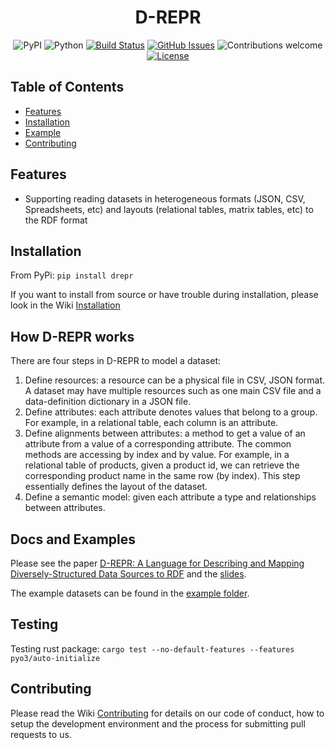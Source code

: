<h1 align="center">D-REPR</h1>

<div align="center">

![PyPI](https://img.shields.io/pypi/v/drepr)
![Python](https://img.shields.io/badge/python-v3.6+-blue.svg)
[![Build Status](https://travis-ci.org/usc-isi-i2/d-repr.svg?branch=master)](https://travis-ci.org/usc-isi-i2/d-repr)
[![GitHub Issues](https://img.shields.io/github/issues/usc-isi-i2/d-repr.svg)](https://github.com/usc-isi-i2/d-repr/issues)
![Contributions welcome](https://img.shields.io/badge/contributions-welcome-orange.svg)
[![License](https://img.shields.io/badge/license-MIT-blue.svg)](https://opensource.org/licenses/MIT)

</div>

## Table of Contents

- [Features](#features)
- [Installation](#installation)
- [Example](#example)
- [Contributing](#contributing)
<!-- - [Support](#support) -->

## Features

- Supporting reading datasets in heterogeneous formats (JSON, CSV, Spreadsheets, etc) and layouts (relational tables, matrix tables, etc) to the RDF format

## Installation

From PyPi: `pip install drepr`

If you want to install from source or have trouble during installation, please look in the Wiki [Installation](https://github.com/usc-isi-i2/d-repr/wiki/Installation)

## How D-REPR works

There are four steps in D-REPR to model a dataset:

1. Define resources: a resource can be a physical file in CSV, JSON format. A dataset may have multiple resources such as one main CSV file and a data-definition dictionary in a JSON file.
2. Define attributes: each attribute denotes values that belong to a group. For example, in a relational table, each column is an attribute.
3. Define alignments between attributes: a method to get a value of an attribute from a value of a corresponding attribute. The common methods are accessing by index and by value. For example, in a relational table of products, given a product id, we can retrieve the corresponding product name in the same row (by index). This step essentially defines the layout of the dataset.
4. Define a semantic model: given each attribute a type and relationships between attributes.

## Docs and Examples

Please see the paper [D-REPR: A Language for Describing and Mapping Diversely-Structured Data Sources to RDF](/docs/paper.pdf) and the [slides](/docs/slides.pdf).

The example datasets can be found in the [example folder](/examples).

## Testing

Testing rust package: `cargo test --no-default-features --features pyo3/auto-initialize`

## Contributing

Please read the Wiki [Contributing](https://github.com/usc-isi-i2/d-repr/wiki/Contributing) for details on our code of conduct, how to setup the development environment and the process for submitting pull requests to us.
